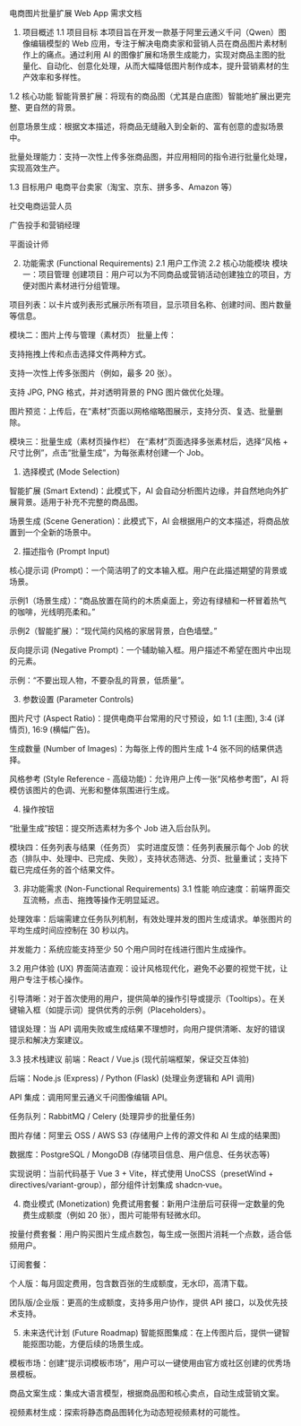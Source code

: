 电商图片批量扩展 Web App 需求文档
1. 项目概述
1.1 项目目标
本项目旨在开发一款基于阿里云通义千问（Qwen）图像编辑模型的 Web 应用，专注于解决电商卖家和营销人员在商品图片素材制作上的痛点。通过利用 AI 的图像扩展和场景生成能力，实现对商品主图的批量化、自动化、创意化处理，从而大幅降低图片制作成本，提升营销素材的生产效率和多样性。

1.2 核心功能
智能背景扩展：将现有的商品图（尤其是白底图）智能地扩展出更完整、更自然的背景。

创意场景生成：根据文本描述，将商品无缝融入到全新的、富有创意的虚拟场景中。

批量处理能力：支持一次性上传多张商品图，并应用相同的指令进行批量化处理，实现高效生产。

1.3 目标用户
电商平台卖家（淘宝、京东、拼多多、Amazon 等）

社交电商运营人员

广告投手和营销经理

平面设计师

2. 功能需求 (Functional Requirements)
2.1 用户工作流
2.2 核心功能模块
模块一：项目管理
创建项目：用户可以为不同商品或营销活动创建独立的项目，方便对图片素材进行分组管理。

项目列表：以卡片或列表形式展示所有项目，显示项目名称、创建时间、图片数量等信息。

模块二：图片上传与管理（素材页）
批量上传：

支持拖拽上传和点击选择文件两种方式。

支持一次性上传多张图片（例如，最多 20 张）。

支持 JPG, PNG 格式，并对透明背景的 PNG 图片做优化处理。

图片预览：上传后，在“素材”页面以网格缩略图展示，支持分页、复选、批量删除。

模块三：批量生成（素材页操作栏）
在“素材”页面选择多张素材后，选择“风格 + 尺寸比例”，点击“批量生成”，为每张素材创建一个 Job。

1. 选择模式 (Mode Selection)

智能扩展 (Smart Extend)：此模式下，AI 会自动分析图片边缘，并自然地向外扩展背景。适用于补充不完整的商品图。

场景生成 (Scene Generation)：此模式下，AI 会根据用户的文本描述，将商品放置到一个全新的场景中。

2. 描述指令 (Prompt Input)

核心提示词 (Prompt)：一个简洁明了的文本输入框。用户在此描述期望的背景或场景。

示例1（场景生成）：“商品放置在简约的木质桌面上，旁边有绿植和一杯冒着热气的咖啡，光线明亮柔和。”

示例2（智能扩展）：“现代简约风格的家居背景，白色墙壁。”

反向提示词 (Negative Prompt)：一个辅助输入框。用户描述不希望在图片中出现的元素。

示例：“不要出现人物，不要杂乱的背景，低质量”。

3. 参数设置 (Parameter Controls)

图片尺寸 (Aspect Ratio)：提供电商平台常用的尺寸预设，如 1:1 (主图), 3:4 (详情页), 16:9 (横幅广告)。

生成数量 (Number of Images)：为每张上传的图片生成 1-4 张不同的结果供选择。

风格参考 (Style Reference - 高级功能)：允许用户上传一张“风格参考图”，AI 将模仿该图片的色调、光影和整体氛围进行生成。

4. 操作按钮

“批量生成”按钮：提交所选素材为多个 Job 进入后台队列。

模块四：任务列表与结果（任务页）
实时进度反馈：任务列表展示每个 Job 的状态（排队中、处理中、已完成、失败），支持状态筛选、分页、批量重试；支持下载已完成任务的首个结果文件。

3. 非功能需求 (Non-Functional Requirements)
3.1 性能
响应速度：前端界面交互流畅，点击、拖拽等操作无明显延迟。

处理效率：后端需建立任务队列机制，有效处理并发的图片生成请求。单张图片的平均生成时间应控制在 30 秒以内。

并发能力：系统应能支持至少 50 个用户同时在线进行图片生成操作。

3.2 用户体验 (UX)
界面简洁直观：设计风格现代化，避免不必要的视觉干扰，让用户专注于核心操作。

引导清晰：对于首次使用的用户，提供简单的操作引导或提示（Tooltips）。在关键输入框（如提示词）提供优秀的示例（Placeholders）。

错误处理：当 API 调用失败或生成结果不理想时，向用户提供清晰、友好的错误提示和解决方案建议。

3.3 技术栈建议
前端：React / Vue.js (现代前端框架，保证交互体验)

后端：Node.js (Express) / Python (Flask) (处理业务逻辑和 API 调用)

API 集成：调用阿里云通义千问图像编辑 API。

任务队列：RabbitMQ / Celery (处理异步的批量任务)

图片存储：阿里云 OSS / AWS S3 (存储用户上传的源文件和 AI 生成的结果图)

数据库：PostgreSQL / MongoDB (存储项目信息、用户信息、任务状态等)

实现说明：当前代码基于 Vue 3 + Vite，样式使用 UnoCSS（presetWind + directives/variant-group），部分组件计划集成 shadcn‑vue。

4. 商业模式 (Monetization)
免费试用套餐：新用户注册后可获得一定数量的免费生成额度（例如 20 张），图片可能带有轻微水印。

按量付费套餐：用户购买图片生成点数包，每生成一张图片消耗一个点数，适合低频用户。

订阅套餐：

个人版：每月固定费用，包含数百张的生成额度，无水印，高清下载。

团队版/企业版：更高的生成额度，支持多用户协作，提供 API 接口，以及优先技术支持。

5. 未来迭代计划 (Future Roadmap)
智能抠图集成：在上传图片后，提供一键智能抠图功能，方便后续的场景生成。

模板市场：创建“提示词模板市场”，用户可以一键使用由官方或社区创建的优秀场景模板。

商品文案生成：集成大语言模型，根据商品图和核心卖点，自动生成营销文案。

视频素材生成：探索将静态商品图转化为动态短视频素材的可能性。
